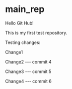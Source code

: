 # main_rep

Hello Git Hub!

This is my first test repository.

Testing changes:

Change1

Change2 --- commit 4

Change3 --- commit 5

Change4 --- commit 6
